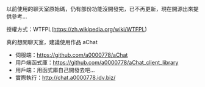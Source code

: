 以前使用的聊天室原始碼，仍有部份功能沒開發完，已不再更新，現在開源出來提供參考...

授權方式：WTFPL(https://zh.wikipedia.org/wiki/WTFPL)

真的想開聊天室，建議使用作品 aChat

* 伺服端：https://github.com/a0000778/aChat
* 用戶端函式庫：https://github.com/a0000778/aChat_client_library
* 用戶端：用函式庫自己開發去吧...
* 實際執行：http://chat.a0000778.idv.biz/

